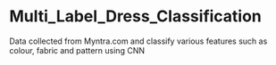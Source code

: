 # Multi_Label_Dress_Classification
Data collected from Myntra.com and classify various features such as colour, fabric and pattern using CNN
